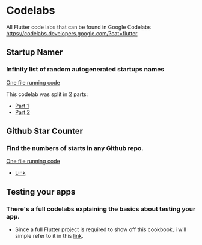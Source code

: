 # Codelabs

All Flutter code labs that can be found in Google Codelabs
https://codelabs.developers.google.com/?cat=flutter


## Startup Namer
### Infinity list of random autogenerated startups names
[One file running code](startup_namer.dart)

This codelab was split in 2 parts: 
- [Part 1](https://codelabs.developers.google.com/codelabs/first-flutter-app-pt1)
- [Part 2](https://codelabs.developers.google.com/codelabs/first-flutter-app-pt2)


## Github Star Counter
### Find the numbers of starts in any Github repo.
[One file running code](star_counter.dart)

- [Link](https://codelabs.developers.google.com/codelabs/web-url-launcher)

## Testing your apps
### There's a full codelabs explaining the basics about testing your app.
* Since a full Flutter project is required to show off this cookbook, i will simple refer to it in this [link](https://codelabs.developers.google.com/codelabs/flutter-app-testing).




